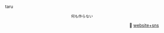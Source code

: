 taru
<div align="center">
  
`何も作らない`
</div>
<div align="right">
  
🔗 [website+sns](https://taru.lol/)
</div>
